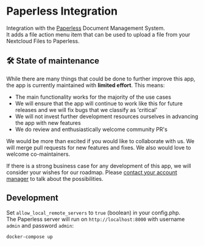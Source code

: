 # Paperless Integration

Integration with the [Paperless](https://docs.paperless-ngx.com) Document Management System.  
It adds a file action menu item that can be used to upload a file from your Nextcloud Files to Paperless.

## **🛠️ State of maintenance**

While there are many things that could be done to further improve this app, the app is currently maintained with **limited effort**. This means:

- The main functionality works for the majority of the use cases
- We will ensure that the app will continue to work like this for future releases and we will fix bugs that we classify as 'critical'
- We will not invest further development resources ourselves in advancing the app with new features
- We do review and enthusiastically welcome community PR's

We would be more than excited if you would like to collaborate with us. We will merge pull requests for new features and fixes. We also would love to welcome co-maintainers.

If there is a strong business case for any development of this app, we will consider your wishes for our roadmap. Please [contact your account manager](https://nextcloud.com/enterprise/) to talk about the possibilities.

## Development

Set `allow_local_remote_servers` to `true` (boolean) in your config.php.  
The Paperless server will run on `http://localhost:8000` with username `admin` and password `admin`:
```bash
docker-compose up
```
